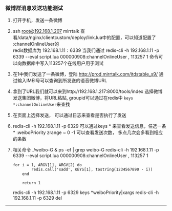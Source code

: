 ### 微博群消息发送功能测试
1. 打开手机，发送一条微博
2. ssh root@192.168.1.207 mirrtalk
   查看/data/nginx/clientcustom/deploy/link.lua中的配置，可以知道配置了  :channelOnlineUser的   
   redis数据库为 192.168.1.11：6339
   当我们通过
   redis-cli -h 192.168.1.11 -p 6339 --eval script.lua 000000908:channelOnlineUser , 113257 1
   命令可以向数据库中写入113257个在线用户用于测试
3. 在1中我们发送了一条微博，登陆 http://prod.mirrtalk.com/itdstable_s9/
   通过输入IMEI号可以查询到所发送的语音微博URL
4. 拿到了URL我们就可以来到http://192.168.1.217:8000/tools/index
   选择微博发送集团微博，将URL粘贴, groupid可以通过在redis中
   `keys *:channelOnlineUser`来查找
5. 在页面上选择发送， 可以通过日志来查看是否执行了发送
6. redis-cli -h 192.168.1.11 -p 6329 可以通过keys * 来查看发送信息，任选一条 *
   :weiboPriority   zrange ~ 0 -1 可以查看发送次数， 多点几次会多看到相应的条数
7. 相关命令
	./weibo-G &
	ps -ef | grep weibo-G
	redis-cli -h 192.168.1.11 -p 6339 --eval script.lua
	000000908:channelOnlineUser , 113257 1

	```
	for i = 1, ARGV[1], ARGV[2] do                                                                                          
	        redis.call('sadd', KEYS[1], tostring(1234567890 - i))
		end

		return 1

	```
	redis-cli -h 192.168.1.11 -p 6329 keys \*weiboPriority|xargs redis-cli -h 192.168.1.11 -p 6329 del


***************************************************************


